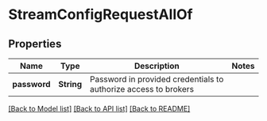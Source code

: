 # StreamConfigRequestAllOf

## Properties

Name | Type | Description | Notes
------------ | ------------- | ------------- | -------------
**password** | **String** | Password in provided credentials to authorize access to brokers | 

[[Back to Model list]](../README.md#documentation-for-models) [[Back to API list]](../README.md#documentation-for-api-endpoints) [[Back to README]](../README.md)


